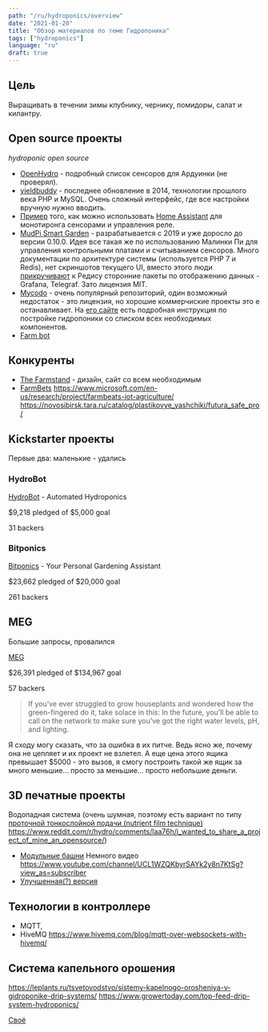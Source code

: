 ```yaml
---
path: "/ru/hydroponics/overview"
date: "2021-01-20"
title: "Обзор материалов по теме Гидропоника"
tags: ["hydroponics"]
language: "ru"
draft: true
---
```


## Цель

Выращивать в течении зимы клубнику, чернику, помидоры, салат и килантру.

## Open source проекты

*hydroponic open source*

- [OpenHydro](https://github.com/Cribstone/OpenHydro) - подробный список сенсоров для Ардуинки (не проверял).
- [yieldbuddy](https://yieldbuddy.com) - последнее обновление в 2014, технологии прошлого века PHP и MySQL. Очень сложный интерфейс, где все настройки вручную нужно вводить.
- [Пример](https://www.dudegrows.com/build-your-own-controller-monitor/) того, как можно использовать [Home Assistant](https://www.home-assistant.io/) для монотиронга сенсорами и управления реле.
- [MudPi Smart Garden](https://github.com/mudpi/mudpi-core) - разрабатывается с 2019 и уже доросло до версии 0.10.0. Идея все такая же по использованию Малинки Пи для управления контрольными платами и считыванием сенсоров. Много документации по архитектуре системы (используется PHP 7 и Redis), нет скриншотов текущего UI, вместо этого люди [прикручивают](https://github.com/icyspace/MudPiInflux) к Редису сторонние пакеты по отображению данных - Grafana, Telegraf. Зато лицензия MIT.
- [Mycodo](https://github.com/kizniche/Mycodo/) - очень популярный репозиторий, один возможный недостаток - это лицензия, но хорошие коммерчиские проекты это е останавливает. На [его сайте](https://kylegabriel.com/2020/06/automated-hydroponic-system-build.html) есть подробная инструкция по постройке гидропоники со списком всех необходимых компонентов.
- [Farm bot](https://farm.bot/)

## Конкуренты

- [The Farmstand](https://www.lettucegrow.com/shop) - дизайн, сайт со всем необходимым
- [FarmBets](https://www.microsoft.com/en-us/garage/wall-of-fame/farmbeats/) https://www.microsoft.com/en-us/research/project/farmbeats-iot-agriculture/ https://novosibirsk.tara.ru/catalog/plastikovye_yashchiki/futura_safe_pro/

## Kickstarter проекты

Первые два: маленькие - удались

### HydroBot

[HydroBot](https://www.kickstarter.com/hydrobot/hydrobot-automated-hydroponics/description) - Automated Hydroponics 

$9,218 pledged of $5,000 goal

31 backers

### Bitponics

[Bitponics](https://www.kickstarter.com/1498890810/bitponics-your-shortcut-to-a-green-thumb?ref=discovery&term=Bitponics) - Your Personal Gardening Assistant 

$23,662 pledged of $20,000 goal

261 backers

## MEG

Большие запросы, провалился

[MEG](https://www.kickstarter.com/yradia/meg-open-source-indoor-greenhouse)

$26,391 pledged of $134,967 goal

57 backers

> If you’ve ever struggled to grow houseplants and wondered how the green-fingered do it, take solace in this: In the future, you’ll be able to call on the network to make sure you’ve got the right water levels, pH, and lighting.

Я сходу могу сказать, что за ошибка в их питче. Ведь ясно же, почему она не цепляет и их проект не взлетел. А еще цена этого ящика превышает $5000 - это вызов, я смогу построить такой же ящик за много меньшие... просто за меньшие... просто небольшие деньги.

## 3D печатные проекты

Водопадная система (очень шумная, поэтому есть вариант по типу [проточной тонкослойной подачи (nutrient film technique)](/ru/hydroponics-nutrient-film-technique) https://www.reddit.com/r/hydro/comments/laa76h/i_wanted_to_share_a_project_of_mine_an_opensource/)

- [Модульные башни](https://www.thingiverse.com/thing:2403922) Немного видео https://www.youtube.com/channel/UCL1WZQKbyrSAYk2y8n7KtSg?view_as=subscriber
- [Улучшенная(?) версия](https://www.thingiverse.com/thing:3405964)


## Технологии в контроллере

- MQTT, 
- HiveMQ https://www.hivemq.com/blog/mqtt-over-websockets-with-hivemq/

## Система капельного орошения

https://leplants.ru/tsvetovodstvo/sistemy-kapelnogo-orosheniya-v-gidroponike-drip-systems/
https://www.growertoday.com/top-feed-drip-system-hydroponics/

[Своё](/ru/hydroponics-drip-system)